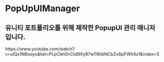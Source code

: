 # PopUpUIManager   
<H2> 유니티 포트폴리오를 위해 제작한 PopupUI 관리 매니저 입니다.</H2>   
https://www.youtube.com/watch?v=ulQx1N8ooyo&list=PLpCkh0nCtd9Xy97wT6hbNCbZv6pFWh4zf&index=5
